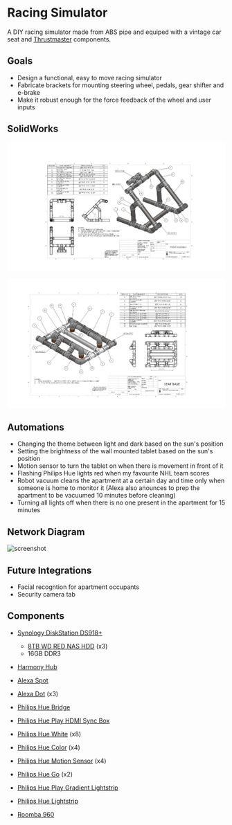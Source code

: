 # Racing Simulator

A DIY racing simulator made from ABS pipe and equiped with a vintage car seat and [Thrustmaster](http://www.thrustmaster.com/products/categories/racing-wheels-0) components.

## Goals

* Design a functional, easy to move racing simulator
* Fabricate brackets for mounting steering wheel, pedals, gear shifter and e-brake
* Make it robust enough for the force feedback of the wheel and user inputs

## SolidWorks

![screenshot](https://github.com/Tanner3644/racing-simulator/blob/main/images/Front-Assembly.jpg)

![screenshot](https://github.com/Tanner3644/racing-simulator/blob/main/images/Rear-Assembly.jpg)

## Automations

* Changing the theme between light and dark based on the sun's position
* Setting the brightness of the wall mounted tablet based on the sun's position
* Motion sensor to turn the tablet on when there is movement in front of it
* Flashing Philips Hue lights red when my favourite NHL team scores
* Robot vacuum cleans the apartment at a certain day and time only when someone is home to monitor it (Alexa also anounces to prep the apartment to be vacuumed 10 minutes before cleaning) 
* Turning all lights off when there is no one present in the apartment for 15 minutes

## Network Diagram

![screenshot](https://github.com/Tanner3644/home-assistant-config/blob/main/screenshots/Network%20Diagram.png)

## Future Integrations

* Facial recogntion for apartment occupants
* Security camera tab

## Components

* [Synology DiskStation DS918+](https://www.synology.com/products/DS918+)
  * [8TB WD RED NAS HDD](https://www.westerndigital.com/products/internal-drives/wd-red-hdd) (x3)
  * 16GB DDR3

* [Harmony Hub](https://www.logitech.com/en-ca/product/harmony-hub?crid=60)
* [Alexa Spot](https://www.amazon.ca/Amazon-VN94DQ-Echo-Spot-White/dp/B074BHG7RG)
* [Alexa Dot](https://www.amazon.ca/Echo-Dot-3rd-gen-Charcoal/dp/B07PDHT5XP) (x3)
* [Philips Hue Bridge](https://www.philips-hue.com/en-ca/p/hue-bridge/046677458478)
* [Philips Hue Play HDMI Sync Box](https://www.philips-hue.com/en-ca/p/hue-play-hdmi-sync-box-/046677555221)
* [Philips Hue White](https://www.philips-hue.com/en-ca/p/hue-white-1-pack-a21-e26/046677557812) (x8)
* [Philips Hue Color](https://www.philips-hue.com/en-us/p/hue-white-and-color-ambiance-1-pack-e26/046677548483) (x4)
* [Philips Hue Motion Sensor](https://www.philips-hue.com/en-ca/p/hue-motion-sensor/046677473389) (x4)
* [Philips Hue Go](https://www.philips-hue.com/en-ca/p/hue-white-and-color-ambiance-go-portable-light-(latest-model)/7602031U7) (x2)
* [Philips Hue Play Gradient Lightstrip](https://www.philips-hue.com/en-ca/p/hue-white-and-color-ambiance-play-gradient-lightstrip-65-inch/046677560416)
* [Philips Hue Lightstrip](https://www.philips-hue.com/en-ca/p/hue-white-and-color-ambiance-lightstrip-plus-base-v4-80-inch/046677555313)
* [Roomba 960](https://store.irobot.com/default/roomba-vacuuming-robot-vacuum-irobot-roomba-960/R960020.html)

